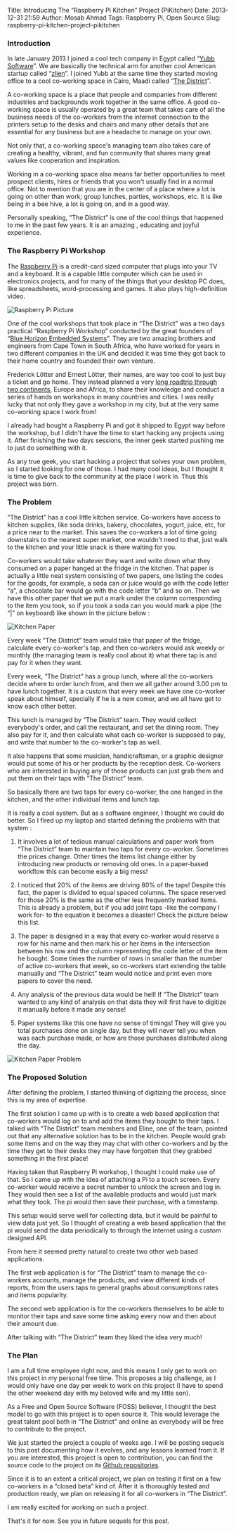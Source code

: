 Title: Introducing The “Raspberry Pi Kitchen” Project (PiKitchen)
Date: 2013-12-31 21:59
Author: Mosab Ahmad
Tags: Raspberry Pi, Open Source
Slug: raspberry-pi-kitchen-project-pikitchen


### Introduction

In late January 2013 I joined a cool tech company in Egypt called “[Yubb Software][]”. We are basically the technical arm for another cool American startup called “[zlien][]”. I joined Yubb at the same time they started moving office to a cool co-working space in Cairo, Maadi called “[The District][]”.

A co-working space is a place that people and companies from different industries and backgrounds work together in the same office. A good co-working space is usually operated by a great team that takes care of all the business needs of the co-workers from the internet connection to the printers setup to the desks and chairs and many other details that are essential for any business but are a headache to manage on your own.

Not only that, a co-working space's managing team also takes care of creating a healthy, vibrant, and fun community that shares many great values like cooperation and inspiration.

Working in a  co-working space also means far better opportunities to meet prospect clients, hires or friends that you won't usually find in a normal office. Not to mention that you are in the center of a place where a lot is going on other than work; group lunches, parties, workshops, etc. It is like being in a bee hive, a lot is going on, and in a good way.

Personally speaking, “The District” is one of the cool things that happened to me in the past few years. It is an amazing , educating and joyful experience.


### The Raspberry Pi Workshop

The [Raspberry Pi][] is a credit-card sized computer that plugs into your TV and a keyboard. It is a capable little computer which can be used in electronics projects, and for many of the things that your desktop PC does, like spreadsheets, word-processing and games. It also plays high-definition video.

![Raspberry Pi Picture][]

One of the cool workshops that took place in  “The District” was a  two days practical “Raspberry Pi Workshop” conducted by the great founders of “[Blue Horizon Embedded Systems][]”. They are two amazing brothers and engineers from Cape Town in South Africa, who have worked for years in two different companies in the UK and decided it was time they got back to their home country and founded their own venture.

Frederick Lötter and Ernest Lötter, their names, are way too cool to just buy a ticket and go home. They instead planned a very [long roadtrip through two continents][], Europe and Africa, to share their knowledge and conduct a series of hands on workshops in many countries and cities. I was really lucky that not only they gave a workshop in my city, but at the very same co-working space I work from!

I already had bought a Raspberry Pi and got it shipped to Egypt way before the workshop, but I didn't have the time to start hacking any projects using it. After finishing the two days sessions, the inner geek started pushing me to just do something with it.

As any true geek, you start hacking a project that solves your own problem, so I started looking for one of those. I had many cool ideas, but I thought it is time to give back to the community at the place I work in. Thus this project was born.

### The Problem

“The District” has a cool little kitchen service. Co-workers have access to kitchen supplies, like soda drinks, bakery, chocolates, yogurt, juice, etc, for a price near to the market. This saves the co-workers a lot of time going downstairs to the nearest super market, one wouldn't need to that, just walk to the kitchen and your little snack is there waiting for you.

Co-workers would take whatever they want and write down what they consumed on a paper hanged at the fridge in the kitchen. That paper is actually a little neat system consisting of two papers, one listing the codes for the goods, for example, a soda can or juice would go with the code letter “a”, a chocolate bar would go with the code letter “b” and so on. Then we have this other paper that we put a mark under the column corresponding to the item you took, so if you took a soda can you would mark a pipe (the “|” on keyboard) like shown in the picture below :

![Kitchen Paper][]

Every week “The District” team would take that paper of the fridge, calculate every co-worker's tap, and then co-workers would ask weekly or monthly (the managing team is really cool about it) what there tap is and pay for it when they want.

Every week, “The District” has a group lunch, where all the co-workers decide where to order lunch from, and then we all gather around 3.00 pm to have lunch together. It is a custom that every week we have one co-worker speak about himself, specially if he is a new comer, and we all have get to know each other better.

This lunch is managed by “The District” team. They would collect everybody's order, and call the restaurant, and set the dining room. They also pay for it, and then calculate what each co-worker is supposed to pay, and write that number to the co-worker's tap as well.

It also happens that some musician, handicraftsman, or a graphic designer would put some of his or her products by the reception desk. Co-workers who are interested in buying any of those products can just grab them and put them on their taps with “The District” team.

So basically there are two taps for every co-worker, the one hanged in the kitchen, and the other individual items and lunch tap.

It is really a cool system. But as a software engineer, I thought we could do better. So I fired up my laptop and started defining the problems with that system :

1. It involves a lot of tedious manual calculations and paper work from “The District” team to maintain two taps for every co-worker.
Sometimes the prices change. Other times the items list change either by introducing new products or removing old ones. In a paper-based workflow this can become easily a big mess!

2. I noticed that 20% of the items are driving 80% of the taps! Despite this fact, the paper is divided to equal spaced columns. The space reserved for those 20% is the same as the other less frequently marked items. This is already a problem, but if you add joint taps -like the company I work for- to the equation it becomes a disaster! Check the picture below this list.

3. The paper is designed in a way that every co-worker would reserve a row for his name and then mark his or her items in the intersection between his row and the column representing the code letter of the item he bought. Some times the number of rows in smaller than the number of active co-workers that week, so co-workers start extending the table manually and “The District” team would notice and print even more papers to cover the need.

4. Any analysis of the previous data would be hell! If “The District” team wanted to any kind of analysis on that data they will first have to digitize it manually before it made any sense!

5. Paper systems like this one have no sense of timings! They will give you total purchases done on single day, but they will never tell you when was each purchase made, or how are those purchases distributed along the day.

![Kitchen Paper Problem][]

### The Proposed Solution

After defining the problem, I started thinking of digitizing the process, since this is my area of expertise.

The first solution I came up with is to create a web based application that co-workers would log on to and add the items they bought to their taps. I talked with “The District” team members and Eline, one of the team, pointed out that any alternative solution has to be in the kitchen. People would grab some items and on the way they may chat with other co-workers and by the time they get to their desks they may have forgotten that they grabbed something in the first place!

Having taken that Raspberry Pi workshop, I thought I could make use of that. So I came up with the idea of attaching a Pi to a touch screen. Every co-worker would receive a secret number to unlock the screen and log in. They would then see a list of the available products and would just mark what they took. The pi would then save their purchase, with a timestamp.

This setup would serve well for collecting data, but it would be painful to view data just yet. So I thought of creating a web based application that the pi would send the data periodically to through the internet using a custom designed API.

From here it seemed pretty natural to create two other web based applications.

The first web application is for “The District” team to manage the co-workers accounts, manage the products, and view different kinds of reports, from the users taps to general graphs about consumptions rates and items popularity.

The second web application is for the co-workers themselves to be able to monitor their taps and save some time asking every now and then about their amount due.

After talking with “The District” team they liked the idea very much!

### The Plan

I am a full time employee right now, and this means I only get to work on this project in my personal free time. This proposes a big challenge, as I would only have one day per week to work on this project (I have to spend the other weekend day with my beloved wife and my little son).

As a Free and Open Source Software (FOSS) believer, I thought the best model to go with this project is to open source it. This would leverage the great talent pool both in “The District” and online as everybody will be free to contribute to the project.

We just started the project a couple of weeks ago. I will be posting sequels to this post documenting how it evolves, and any lessons learned from it. If you are interested, this project is open to contribution, you can find the source code to the project on its [Github repositories][].

Since it is to an extent a critical project, we plan on testing it first on a few co-workers in a “closed beta” kind of. After it is thoroughly tested and production ready, we plan on releasing it for all co-workers in “The District”.

I am really excited for working on such a project.

That's it for now. See you in future sequels for this post.


[Yubb Software]: http://www.yubb-software.com
[zlien]: http://www.zlien.com
[The District]: http://www.district-egypt.com
[Raspberry Pi]: http://www.raspberrypi.org/faqs
[Raspberry Pi Picture]: http://upload.wikimedia.org/wikipedia/commons/thumb/3/3d/RaspberryPi.jpg/800px-RaspberryPi.jpg
[Blue Horizon Embedded Systems]: http://www.bluehorizonembedded.co.za/
[long roadtrip through two continents]: http://www.raspberrypi.org/archives/3939
[Kitchen Paper]: http://farm6.staticflickr.com/5475/11676439544_2e3e8a037a_c.jpg
[Kitchen Paper Problem]: http://farm3.staticflickr.com/2807/11676439514_6b1271daa0_c.jpg
[Github repositories]: https://github.com/organizations/PiDistrict
